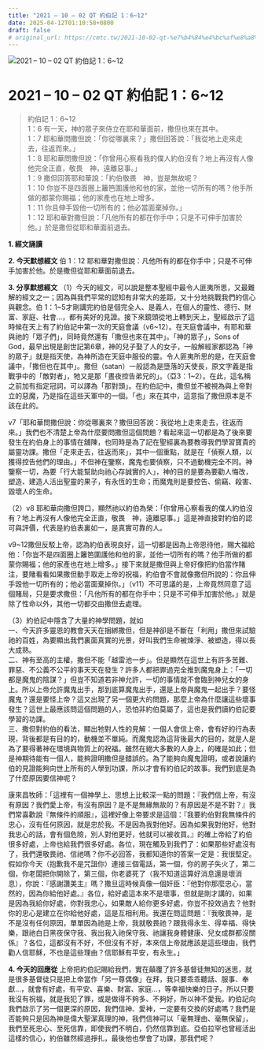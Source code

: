 ```yaml
---
title: "2021 – 10 – 02 QT 約伯記 1：6~12"
date: 2025-04-12T01:10:58+0800
draft: false
# original_url: https://cmtc.tw/2021-10-02-qt-%e7%b4%84%e4%bc%af%e8%a8%98-1%ef%bc%9a612
---
```


![2021 – 10 – 02 QT 約伯記 1：6\~12](/images/qt.jpg   "2021 – 10 – 02 QT 約伯記 1：6\~12")

# 2021 – 10 – 02 QT 約伯記 1：6\~12

> 約伯記 1：6\~12  
> 1：6 有一天，神的眾子來侍立在耶和華面前，撒但也來在其中。  
> 1：7 耶和華問撒但說：「你從哪裏來？」撒但回答說：「我從地上走來走去，往返而來。」  
> 1：8 耶和華問撒但說：「你曾用心察看我的僕人約伯沒有？地上再沒有人像他完全正直，敬畏　神，遠離惡事。」  
> 1：9 撒但回答耶和華說：「約伯敬畏　神，豈是無故呢？  
> 1：10 你豈不是四面圈上籬笆圍護他和他的家，並他一切所有的嗎？他手所做的都蒙你賜福；他的家產也在地上增多。  
> 1：11 你且伸手毀他一切所有的；他必當面棄掉你。」  
> 1：12 耶和華對撒但說：「凡他所有的都在你手中；只是不可伸手加害於他。」於是撒但從耶和華面前退去。

**1. 經文誦讀**

**2.  今天默想經文**
伯 1：12 耶和華對撒但說：凡他所有的都在你手中；只是不可伸手加害於他。於是撒但從耶和華面前退去。

**3. 分享默想經文**
（1）今天的經文，可以說是整本聖經中最令人匪夷所思，又最難解的經文之一；因為與我們平常的認知有非常大的差距，又十分地挑戰我們的信心與觀念。伯 1：1\~5才剛講完約伯是個完全人、是義人，在個人的靈性、德行、財富、家庭、社會…，都有美好的見證。接下來鏡頭從地上轉到天上，聖經啟示了這時候在天上有了約伯記中第一次的天庭會議（v6\~12）。在天庭會議中，有耶和華與祂的「眾子們」，同時竟然還有「撒但也來在其中」。「神的眾子」，Sons of God，最早出現是創世記第6章，神的兒子娶了人的女子，一般解經家都認為「神的眾子」就是指天使，為神所造在天庭中服役的靈。令人匪夷所思的是，在天庭會議中，「撒但也在其中」。撒但（satan）一般認為是墮落的天使長，原文字義是指戰爭中的「敵對者」，牠又是那「晝夜控告弟兄的」。（亞3：1\~2）。在此，這名稱之前加有指定冠詞，可以譯為「那對頭」。在約伯記中，撒但並不被視為與上帝對立的惡魔，乃是指在這些天軍中的一個。「也」來在其中，這意指了撒但原本是不該在此的。

v7「耶和華問撒但說：你從哪裏來？撒但回答說：我從地上走來走去，往返而來。」我們也不清楚上帝為什麼要問撒但這個問題？看起來這一切都是為了後來要發生在約伯身上的事情在舖陳，也同時是為了記在聖經裏為要教導我們學習寶貴的屬靈功課。撒但「走來走去，往返而來」，其中一個重點，就是在「偵察人類，以獲得控告他們的理由。」不但神在鑒察，魔鬼也要偵察，只不過動機完全不同。神鑒察一切，為要「行大能幫助向祂心存誠實的人」，神的目的是要為要勸人悔改，塑造、建造人活出聖靈的果子，有永恆的生命；而魔鬼則是要控告、偷竊、殺害、毀壞人的生命。

（2）v8 耶和華向撒但誇口，顯然祂以約伯為榮：「你曾用心察看我的僕人約伯沒有？地上再沒有人像他完全正直，敬畏　神，遠離惡事。」這是神直接對約伯的認可與評價，代表是約伯表裏如一，是真實可靠的人。

v9\~12撒但反駁上帝，認為約伯表現良好，這一切都是因為上帝恩待他，賜大福給他：「你豈不是四面圈上籬笆圍護他和他的家，並他一切所有的嗎？他手所做的都蒙你賜福；他的家產也在地上增多。」接下來就是撒但與上帝好像把約伯當作賭注，要賭看看如果撒但動手取走上帝的祝福，約伯會不會就像撒但所說的：你且伸手毀他一切所有的；他必當面棄掉你。」（v11）不可思議的是，上帝竟然同意了這個賭局，只是要求撒但：「凡他所有的都在你手中；只是不可伸手加害於他。」就是除了性命以外，其他一切都交由撒但去處理。

（3）約伯記中隱含了大量的神學問題，就如  
一、今天許多靈恩的教會天天在捆綁撒但，但是神卻是不斷在「利用」撒但來試驗祂的百姓，為要顯出我們裏面真實的光景，好叫我們生命被煉淨、被塑造，得以長大成熟。  
二、神有至高的主權，撒但不能「越雷池一步」。但是顯然在這世上有許多苦難、罪惡、不公義不公平的事天天在發生？許多人都把罪過完全推到魔鬼身上：「一切都是魔鬼的陰謀？」但豈不知道若非神允許，一切的事情就不會臨到神兒女的身上。所以上帝允許魔鬼出手，那到底算魔鬼出手，還是上帝與魔鬼一起出手？要怪魔鬼？還是要怪上帝？這又出現了另一個更大的問題，那麼上帝為什麼讓這些壞事發生？這世上最應該問這個問題的人，恐怕非約伯莫屬了，這也是我們讀約伯記要學習的功課。  
三、撒但對約伯的看法，顯出牠對人性的見解：一個人會信上帝，會有好的行為表現，背後都是有目的的，動機並不單純。而魔鬼認為這背後最大的目的，就是人是為了要得著神在環境與物質上的祝福。雖然在絕大多數的人身上，的確是如此；但是神期待能有一個人，能夠證明撒但是錯誤的。為了能夠向魔鬼證明，或者說讓約伯的見證能夠向世上所有的人學到功課，所以才會有約伯記的故事。我們到底是為了什麼原因要信神呢？

康來昌牧師：「這裡有一個神學上、思想上比較深一點的問題：『我們信上帝，有沒有原因？我們愛上帝，有沒有原因？是不是無緣無故的？有原因是不是不對？』我們常喜歡說『無條件的順服』，這裡好像上帝要求是這個：『我要約伯對我無條件的忠心，沒有任何原因，就是忠於我。不是因為我對他好。因為如果我對他好，他對我忠心的話，會有個危險，別人對他更好，他就可以被收買。』的確上帝給了約伯很多好處，上帝也給我們很多好處。各位，現在觸及到我們了：如果那些好處沒有了，我們還敬畏祂、信祂嗎？你不必回答，我都知道你的答案一定是：我很堅定。假如你今天（抱歉我不是咒詛你）連接三個電話，第一個，你的房子失火了，第二個，你老闆把你開除了，第三個，你老婆死了（我不知道這算好消息還是壞消息），你說：『感謝讚美主』嗎？撒旦這時候真像一個奸臣：『他對你那麼忠心，當然的，因為你給他好處。』各位，給好處這本來不是壞事，但就是剛才講的，如果是因為我給你好處，你對我忠心，如果敵人給你更多好處，你豈不投效過去？他對你的忠心是建立在你給他好處，這是互相利用。我還在問這問題：『我敬畏神，是不是沒有任何原因，單單因為祂是上帝，我就敬畏祂？跟我得永生、得幸福、得快樂，跟祂白日黑夜保守我、我出我入祂保守我、祂讓我身體健康、兒女成群都沒關係』？各位，這都沒有不好，不但沒有不好，本來信上帝就應該是這些理由，我們勸人信耶穌，不也是這些理由？信耶穌有平安，有永生。」

**4. 今天的回應從**
上帝把約伯記賜給我們，實在㒹覆了許多基督徒無知的迷思，就是很多基督徒只是把上帝當作「另一尊偶像」在拜，我只要乖乖聽話、服事、奉獻…，就會有好處，有平安、喜樂、財富、家庭…，等幸福快樂的日子。所以只要我沒有祝福，就是我犯了罪，或是做得不夠多、不夠好，所以神不愛我。約伯記向我們啟示了另一個更深的原因，我們信神、愛神，一定要有交換的好處嗎？我們是否能夠只是因為神是偉大聖潔真理的神，我們信神可以「毫無理由、毫無保留」，我們至死忠心、至死信靠，即使我們不明白，仍然信靠到底。亞伯拉罕也曾經活出這樣的信心，約伯雖然經過掙扎，最後他也學會了功課，那我們呢？
